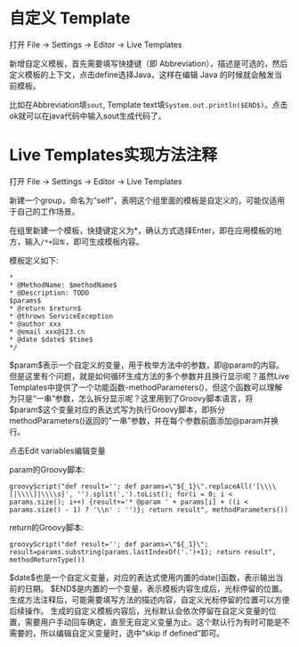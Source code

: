 # 自定义 Template

打开 File -> Settings -> Editor -> Live Templates

新增自定义模板，首先需要填写快捷键（即 Abbreviation），描述是可选的，然后定义模板的上下文，点击define选择Java，这样在编辑 Java 的时候就会触发当前模板。

比如在Abbreviation填`sout`, Template text填`System.out.println($END$)`。点击ok就可以在java代码中输入sout生成代码了。

# Live Templates实现方法注释

打开 File -> Settings -> Editor -> Live Templates

新建一个group，命名为“self”，表明这个组里面的模板是自定义的，可能仅适用于自己的工作场景。

在组里新建一个模板，快捷键定义为*，确认方式选择Enter，即在应用模板的地方，输入`/*+回车`，即可生成模板内容。

模板定义如下:
```
*
* @MethodName: $methodName$
* @Description: TODO
$params$
* @return $return$
* @throws ServiceException
* @author xxx
* @email xxx@123.cn
* @date $date$ $time$
*/
```

\$param\$表示一个自定义的变量，用于枚举方法中的参数，即@param的内容。但是这里有个问题，就是如何循环生成方法的多个参数并且换行显示呢？虽然Live Templates中提供了一个功能函数-methodParameters()，但这个函数可以理解为只是“一串”参数，怎么拆分显示呢？这里用到了Groovy脚本语言，将\$param\$这个变量对应的表达式写为执行Groovy脚本，即拆分methodParameters()返回的“一串”参数，并在每个参数前面添加@param并换行。

点击Edit variables编辑变量

param的Groovy脚本:
```
groovyScript("def result=''; def params=\"${_1}\".replaceAll('[\\\\[|\\\\]|\\\\s]', '').split(',').toList(); for(i = 0; i < params.size(); i++) {result+='* @param ' + params[i] + ((i < params.size() - 1) ? '\\n' : '')}; return result", methodParameters())
```

return的Groovy脚本:
```
groovyScript("def result=''; def params=\"${_1}\"; result=params.substring(params.lastIndexOf('.')+1); return result", methodReturnType())
```

\$date\$也是一个自定义变量，对应的表达式使用内置的date()函数，表示输出当前的日期。
\$END\$是内置的一个变量，表示模板内容生成后，光标停留的位置。生成方法注释后，可能需要填写方法的描述内容，自定义光标停留的位置可以方便后续操作。
生成的自定义模板内容后，光标默认会依次停留在自定义变量的位置，需要用户手动回车确定，直至无自定义变量为止。这个默认行为有时可能是不需要的，所以编辑自定义变量时，选中“skip if defined”即可。
